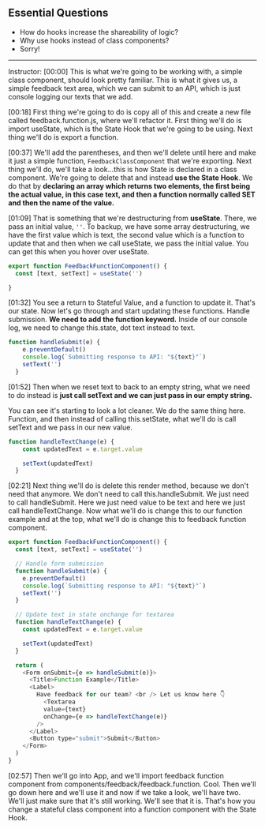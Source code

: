 ## Essential Questions

- How do hooks increase the shareability of logic?
- Why use hooks instead of class components?
- Sorry!
---

Instructor: [00:00] This is what we're going to be working with, a simple class component, should look pretty familiar. This is what it gives us, a simple feedback text area, which we can submit to an API, which is just console logging our texts that we add.

[00:18] First thing we're going to do is copy all of this and create a new file called feedback.function.js, where we'll refactor it. First thing we'll do is import useState, which is the State Hook that we're going to be using. Next thing we'll do is export a function.

[00:37] We'll add the parentheses, and then we'll delete until here and make it just a simple function, `FeedbackClassComponent` that we're exporting. Next thing we'll do, we'll take a look...this is how State is declared in a class component. We're going to delete that and instead **use the State Hook**. We do that by **declaring an array which returns two elements, the first being the actual value, in this case text, and then a function normally called SET and then the name of the value.**

[01:09] That is something that we're destructuring from **useState**. There, we pass an initial value, `''`. To backup, we have some array destructuring, we have the first value which is text, the second value which is a function to update that and then when we call useState, we pass the initial value. You can get this when you hover over useState.

```js
export function FeedbackFunctionComponent() {
  const [text, setText] = useState('')

}
```

[01:32] You see a return to Stateful Value, and a function to update it. That's our state. Now let's go through and start updating these functions. Handle submission. **We need to add the function keyword.** Inside of our console log, we need to change this.state, dot text instead to text.

```js
function handleSubmit(e) {
    e.preventDefault()
    console.log(`Submitting response to API: "${text}"`)
    setText('')
  }
```

[01:52] Then when we reset text to back to an empty string, what we need to do instead is **just call setText and we can just pass in our empty string.**

You can see it's starting to look a lot cleaner. We do the same thing here. Function, and then instead of calling this.setState, what we'll do is call setText and we pass in our new value.

```js
function handleTextChange(e) {
    const updatedText = e.target.value

    setText(updatedText)
  }
```

[02:21] Next thing we'll do is delete this render method, because we don't need that anymore. We don't need to call this.handleSubmit. We just need to call handleSubmit. Here we just need value to be text and here we just call handleTextChange. Now what we'll do is change this to our function example and at the top, what we'll do is change this to feedback function component.

```js
export function FeedbackFunctionComponent() {
  const [text, setText] = useState('')

  // Handle form submission
  function handleSubmit(e) {
    e.preventDefault()
    console.log(`Submitting response to API: "${text}"`)
    setText('')
  }

  // Update text in state onchange for textarea
  function handleTextChange(e) {
    const updatedText = e.target.value

    setText(updatedText)
  }

  return (
    <Form onSubmit={e => handleSubmit(e)}>
      <Title>Function Example</Title>
      <Label>
        Have feedback for our team? <br /> Let us know here 👇
          <Textarea
          value={text}
          onChange={e => handleTextChange(e)}
        />
      </Label>
      <Button type="submit">Submit</Button>
    </Form>
  )
}
```

[02:57] Then we'll go into App, and we'll import feedback function component from components/feedback/feedback.function. Cool. Then we'll go down here and we'll use it and now if we take a look, we'll have two. We'll just make sure that it's still working. We'll see that it is. That's how you change a stateful class component into a function component with the State Hook.
